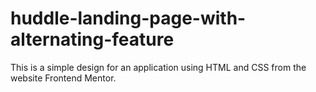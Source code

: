 # huddle-landing-page-with-alternating-feature
This is a simple design for an application using HTML and CSS from the website Frontend Mentor.
